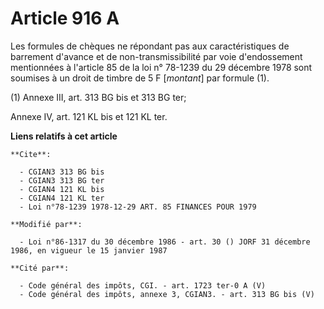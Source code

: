 # Article 916 A

Les formules de chèques ne répondant pas aux caractéristiques de barrement d'avance et de non-transmissibilité par voie
d'endossement mentionnées à l'article 85 de la loi n° 78-1239 du 29 décembre 1978 sont soumises à un droit de timbre de 5 F
[*montant*] par formule (1).

(1)  Annexe III, art. 313 BG bis et 313 BG ter;

Annexe IV, art. 121 KL bis et 121 KL ter.

**Liens relatifs à cet article**

	**Cite**:

	  - CGIAN3 313 BG bis
	  - CGIAN3 313 BG ter
	  - CGIAN4 121 KL bis
	  - CGIAN4 121 KL ter
	  - Loi n°78-1239 1978-12-29 ART. 85 FINANCES POUR 1979

	**Modifié par**:

	  - Loi n°86-1317 du 30 décembre 1986 - art. 30 () JORF 31 décembre 1986, en vigueur le 15 janvier 1987

	**Cité par**:

	  - Code général des impôts, CGI. - art. 1723 ter-0 A (V)
	  - Code général des impôts, annexe 3, CGIAN3. - art. 313 BG bis (V)
